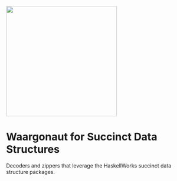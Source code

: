 <img src="http://i.imgur.com/0h9dFhl.png" width="300px"/>

# Waargonaut for Succinct Data Structures

Decoders and zippers that leverage the HaskellWorks succinct data structure
packages.
